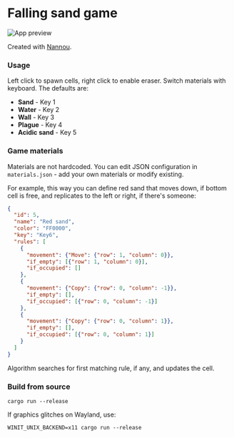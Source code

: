 # Falling sand game
![App preview](https://user-images.githubusercontent.com/8373424/153779250-0a88f248-4b44-4f1c-aa6b-4a6903eefd54.png)

Created with [Nannou](https://github.com/nannou-org/nannou).

### Usage

Left click to spawn cells, right click to enable eraser. Switch materials with keyboard. The defaults are:

- **Sand** - Key 1
- **Water** - Key 2
- **Wall** - Key 3
- **Plague** - Key 4
- **Acidic sand** - Key 5

### Game materials

Materials are not hardcoded. You can edit JSON configuration in `materials.json` - add your own materials or modify
existing.

For example, this way you can define red sand that moves down, if bottom cell is free, and replicates to the left or
right, if there's someone:

```json
{
  "id": 5,
  "name": "Red sand",
  "color": "FF0000",
  "key": "Key6",
  "rules": [
    {
      "movement": {"Move": {"row": 1, "column": 0}},
      "if_empty": [{"row": 1, "column": 0}],
      "if_occupied": []
    },
    {
      "movement": {"Copy": {"row": 0, "column": -1}},
      "if_empty": [],
      "if_occupied": [{"row": 0, "column": -1}]
    },
    {
      "movement": {"Copy": {"row": 0, "column": 1}},
      "if_empty": [],
      "if_occupied": [{"row": 0, "column": 1}]
    }
  ]
}
```

Algorithm searches for first matching rule, if any, and updates the cell.

### Build from source

```shell
cargo run --release
```

If graphics glitches on Wayland, use:

```shell
WINIT_UNIX_BACKEND=x11 cargo run --release
```

